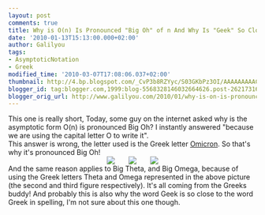 ```yaml
---
layout: post
comments: true
title: Why is O(n) Is Pronounced "Big Oh" of n And Why Is "Geek" So Close To "Greek"?
date: '2010-01-13T15:13:00.000+02:00'
author: Galilyou
tags:
- AsymptoticNotation
- Greek
modified_time: '2010-03-07T17:08:06.037+02:00'
thumbnail: http://4.bp.blogspot.com/_CvP3b8RZYyc/S03GKbPz3OI/AAAAAAAAAC8/_C_E4TJUEUg/s72-c/160px-Omicron_uc_lc.svg.png
blogger_id: tag:blogger.com,1999:blog-5568328146032664626.post-2621731626989148794
blogger_orig_url: http://www.galilyou.com/2010/01/why-is-on-is-pronounced-big-oh-of-n-and.html
---
```


<div class="separator" style="clear: both; text-align: auto;">
</div><div class="separator" style="clear: both; text-align: auto;">
</div><div class="separator" style="clear: both; text-align: auto;">This one is really short, Today, some guy on the internet asked why is the asymptotic form O(n) is pronounced Big Oh? I instantly answered "because we are using the capital letter O to write it".
</div>
This answer is wrong, the letter used is the Greek letter <a href="http://en.wikipedia.org/wiki/Omicron">Omicron</a>.
So that's why it's pronounced Big Oh!

<div class="separator" style="clear: both; text-align: center;">
</div><div class="separator" style="clear: both; text-align: center;"><a href="http://4.bp.blogspot.com/_CvP3b8RZYyc/S03GKbPz3OI/AAAAAAAAAC8/_C_E4TJUEUg/s1600-h/160px-Omicron_uc_lc.svg.png" imageanchor="1" style="margin-left: 1em; margin-right: 1em;"><img border="0" src="http://4.bp.blogspot.com/_CvP3b8RZYyc/S03GKbPz3OI/AAAAAAAAAC8/_C_E4TJUEUg/s320/160px-Omicron_uc_lc.svg.png" /></a><a href="http://2.bp.blogspot.com/_CvP3b8RZYyc/S03GrQ2R0sI/AAAAAAAAADE/9uPNaw6cIM8/s1600-h/images+(1).jpg" imageanchor="1" style="margin-left: 1em; margin-right: 1em;"><img border="0" src="http://2.bp.blogspot.com/_CvP3b8RZYyc/S03GrQ2R0sI/AAAAAAAAADE/9uPNaw6cIM8/s320/images+(1).jpg" /></a><a href="http://3.bp.blogspot.com/_CvP3b8RZYyc/S03GvoopZvI/AAAAAAAAADM/SOKz8oO8nP0/s1600-h/images.jpg" imageanchor="1" style="margin-left: 1em; margin-right: 1em;"><img border="0" src="http://3.bp.blogspot.com/_CvP3b8RZYyc/S03GvoopZvI/AAAAAAAAADM/SOKz8oO8nP0/s320/images.jpg" /></a>
</div>
And the same reason applies to Big Theta, and Big Omega, because of using the Greek letters Theta and Omega represented in the above picture (the second and third figure respectively). It's all coming from the Greeks buddy! 
And probably this is also why the word Geek is so close to the word Greek in spelling, I'm not sure about this one though.
<div>
</div><div>
</div>